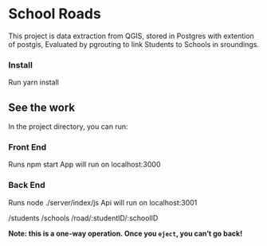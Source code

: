 # School Roads

This project is data extraction from QGIS, stored in Postgres with extention of postgis, Evaluated by pgrouting to link Students to Schools in sroundings.

### Install

Run yarn install

## See the work

In the project directory, you can run:

### Front End

Runs npm start
App will run on localhost:3000

### Back End

Runs node ./server/index/js
Api will run on localhost:3001

/students
/schools
/road/:studentID/:schoolID

**Note: this is a one-way operation. Once you `eject`, you can’t go back!**
